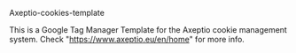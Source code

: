 Axeptio-cookies-template

This is a Google Tag Manager Template for the Axeptio cookie management system. Check "https://www.axeptio.eu/en/home" for more info.
